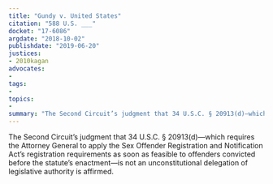 ```yaml
---
title: "Gundy v. United States"
citation: "588 U.S. ___"
docket: "17-6086"
argdate: "2018-10-02"
publishdate: "2019-06-20"
justices:
- 2010kagan
advocates:
- 
tags:
- 
topics:
- 
summary: "The Second Circuit’s judgment that 34 U.S.C. § 20913(d)—which requires the Attorney General to apply the Sex Offender Registration and Notification Act’s registration requirements as soon as feasible to offenders convicted before the statute’s enactment—is not an unconstitutional delegation of legislative authority is affirmed."
---
```

The Second Circuit’s judgment that 34 U.S.C. § 20913(d)—which requires the Attorney General to apply the Sex Offender Registration and Notification Act’s registration requirements as soon as feasible to offenders convicted before the statute’s enactment—is not an unconstitutional delegation of legislative authority is affirmed.